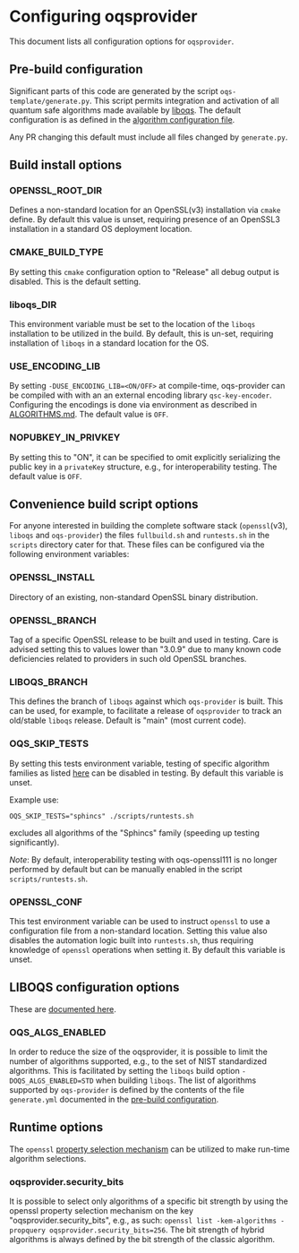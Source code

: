 Configuring oqsprovider
=======================

This document lists all configuration options for `oqsprovider`.

## Pre-build configuration

Significant parts of this code are generated by the script `oqs-template/generate.py`.
This script permits integration and activation of all quantum safe
algorithms made available by [liboqs](https://github.com/open-quantum-safe/liboqs).
The default configuration is as defined in the [algorithm configuration file](oqs-template/generate.yml).

Any PR changing this default must include all files changed by `generate.py`.

## Build install options

### OPENSSL_ROOT_DIR

Defines a non-standard location for an OpenSSL(v3) installation via `cmake` define.
By default this value is unset, requiring presence of an OpenSSL3 installation
in a standard OS deployment location.

### CMAKE_BUILD_TYPE

By setting this `cmake` configuration option to "Release" all debug output is disabled.
This is the default setting.

### liboqs_DIR

This environment variable must be set to the location of the `liboqs` installation to be
utilized in the build.
By default, this is un-set, requiring installation of `liboqs` in a standard
location for the OS.

### USE_ENCODING_LIB

By setting `-DUSE_ENCODING_LIB=<ON/OFF>` at compile-time, oqs-provider can be
compiled with with an an external encoding library `qsc-key-encoder`.
Configuring the encodings is done via environment as described in [ALGORITHMS.md](ALGORITHMS.md).
The default value is `OFF`.

### NOPUBKEY_IN_PRIVKEY

By setting this to "ON", it can be specified to omit explicitly serializing
the public key in a `privateKey` structure, e.g., for interoperability testing.
The default value is `OFF`.

## Convenience build script options

For anyone interested in building the complete software stack
(`openssl`(v3), `liboqs` and `oqs-provider`) the files `fullbuild.sh`
and `runtests.sh` in the `scripts` directory cater for that.
These files can be configured via the following environment variables:

### OPENSSL_INSTALL

Directory of an existing, non-standard OpenSSL binary distribution.

### OPENSSL_BRANCH

Tag of a specific OpenSSL release to be built and used in testing.
Care is advised setting this to values lower than "3.0.9" due to many known
code deficiencies related to providers in such old OpenSSL branches.

### LIBOQS_BRANCH

This defines the branch of `liboqs` against which `oqs-provider` is built.
This can be used, for example, to facilitate a release of `oqsprovider`
to track an old/stable `liboqs` release.
Default is "main" (most current code).

### OQS_SKIP_TESTS

By setting this tests environment variable, testing of specific
algorithm families as listed [here](https://github.com/open-quantum-safe/openssl#supported-algorithms)
can be disabled in testing.
By default this variable is unset.

Example use:

    OQS_SKIP_TESTS="sphincs" ./scripts/runtests.sh

excludes all algorithms of the "Sphincs" family (speeding up testing significantly).

*Note*: By default, interoperability testing with oqs-openssl111 is no longer
performed by default but can be manually enabled in the script `scripts/runtests.sh`.

### OPENSSL_CONF

This test environment variable can be used to instruct `openssl` to use a 
configuration file from a non-standard location. Setting this value also
disables the automation logic built into `runtests.sh`, thus requiring
knowledge of `openssl` operations when setting it.
By default this variable is unset.

## LIBOQS configuration options

These are [documented here](https://github.com/open-quantum-safe/liboqs/wiki/Customizing-liboqs).

### OQS_ALGS_ENABLED

In order to reduce the size of the oqsprovider, it is possible to limit the number
of algorithms supported, e.g., to the set of NIST standardized algorithms. This is
facilitated by setting the `liboqs` build option `-DOQS_ALGS_ENABLED=STD` when building
`liboqs`. The list of algorithms supported by `oqs-provider` is defined by
the contents of the file `generate.yml` documented in the [pre-build configuration](#pre-build-configuration).

## Runtime options

The `openssl` [property selection mechanism](https://www.openssl.org/docs/manmaster/man7/property.html)
can be utilized to make run-time algorithm selections.

### oqsprovider.security_bits

It is possible to select only algorithms of a specific bit strength by using
the openssl property selection mechanism on the key "oqsprovider.security_bits",
e.g., as such: `openssl list -kem-algorithms -propquery oqsprovider.security_bits=256`.
The bit strength of hybrid algorithms is always defined by the bit strength
of the classic algorithm.


